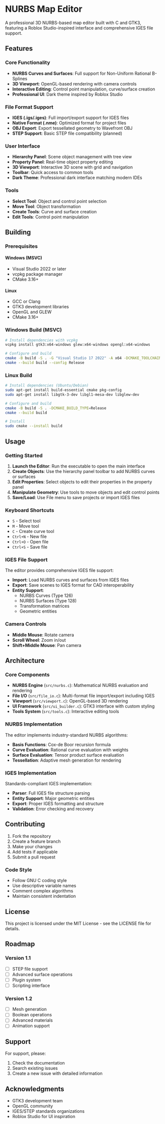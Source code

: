 # NURBS Map Editor

A professional 3D NURBS-based map editor built with C and GTK3, featuring a Roblox Studio-inspired interface and comprehensive IGES file support.

## Features

### Core Functionality
- **NURBS Curves and Surfaces**: Full support for Non-Uniform Rational B-Splines
- **3D Viewport**: OpenGL-based rendering with camera controls
- **Interactive Editing**: Control point manipulation, curve/surface creation
- **Professional UI**: Dark theme inspired by Roblox Studio

### File Format Support
- **IGES (.igs/.iges)**: Full import/export support for IGES files
- **Native Format (.nme)**: Optimized format for project files
- **OBJ Export**: Export tessellated geometry to Wavefront OBJ
- **STEP Support**: Basic STEP file compatibility (planned)

### User Interface
- **Hierarchy Panel**: Scene object management with tree view
- **Property Panel**: Real-time object property editing
- **3D Viewport**: Interactive 3D scene with grid and navigation
- **Toolbar**: Quick access to common tools
- **Dark Theme**: Professional dark interface matching modern IDEs

### Tools
- **Select Tool**: Object and control point selection
- **Move Tool**: Object transformation
- **Create Tools**: Curve and surface creation
- **Edit Tools**: Control point manipulation

## Building

### Prerequisites

#### Windows (MSVC)
- Visual Studio 2022 or later
- vcpkg package manager
- CMake 3.16+

#### Linux
- GCC or Clang
- GTK3 development libraries
- OpenGL and GLEW
- CMake 3.16+

### Windows Build (MSVC)

```bash
# Install dependencies with vcpkg
vcpkg install gtk3:x64-windows glew:x64-windows opengl:x64-windows

# Configure and build
cmake -B build -S . -G "Visual Studio 17 2022" -A x64 -DCMAKE_TOOLCHAIN_FILE=path/to/vcpkg.cmake
cmake --build build --config Release
```

### Linux Build

```bash
# Install dependencies (Ubuntu/Debian)
sudo apt-get install build-essential cmake pkg-config
sudo apt-get install libgtk-3-dev libgl1-mesa-dev libglew-dev

# Configure and build
cmake -B build -S . -DCMAKE_BUILD_TYPE=Release
cmake --build build

# Install
sudo cmake --install build
```

## Usage

### Getting Started

1. **Launch the Editor**: Run the executable to open the main interface
2. **Create Objects**: Use the hierarchy panel toolbar to add NURBS curves or surfaces
3. **Edit Properties**: Select objects to edit their properties in the property panel
4. **Manipulate Geometry**: Use tools to move objects and edit control points
5. **Save/Load**: Use File menu to save projects or import IGES files

### Keyboard Shortcuts

- `S` - Select tool
- `M` - Move tool  
- `C` - Create curve tool
- `Ctrl+N` - New file
- `Ctrl+O` - Open file
- `Ctrl+S` - Save file

### IGES File Support

The editor provides comprehensive IGES file support:

- **Import**: Load NURBS curves and surfaces from IGES files
- **Export**: Save scenes to IGES format for CAD interoperability
- **Entity Support**: 
  - NURBS Curves (Type 126)
  - NURBS Surfaces (Type 128)
  - Transformation matrices
  - Geometric entities

### Camera Controls

- **Middle Mouse**: Rotate camera
- **Scroll Wheel**: Zoom in/out
- **Shift+Middle Mouse**: Pan camera

## Architecture

### Core Components

- **NURBS Engine** (`src/nurbs.c`): Mathematical NURBS evaluation and rendering
- **File I/O** (`src/file_io.c`): Multi-format file import/export including IGES
- **Viewport** (`src/viewport.c`): OpenGL-based 3D rendering
- **UI Framework** (`src/ui_builder.c`): GTK3 interface with custom styling
- **Tools System** (`src/tools.c`): Interactive editing tools

### NURBS Implementation

The editor implements industry-standard NURBS algorithms:

- **Basis Functions**: Cox-de Boor recursion formula
- **Curve Evaluation**: Rational curve evaluation with weights
- **Surface Evaluation**: Tensor product surface evaluation
- **Tessellation**: Adaptive mesh generation for rendering

### IGES Implementation

Standards-compliant IGES implementation:

- **Parser**: Full IGES file structure parsing
- **Entity Support**: Major geometric entities
- **Export**: Proper IGES formatting and structure
- **Validation**: Error checking and recovery

## Contributing

1. Fork the repository
2. Create a feature branch
3. Make your changes
4. Add tests if applicable
5. Submit a pull request

### Code Style

- Follow GNU C coding style
- Use descriptive variable names
- Comment complex algorithms
- Maintain consistent indentation

## License

This project is licensed under the MIT License - see the LICENSE file for details.

## Roadmap

### Version 1.1
- [ ] STEP file support
- [ ] Advanced surface operations
- [ ] Plugin system
- [ ] Scripting interface

### Version 1.2
- [ ] Mesh generation
- [ ] Boolean operations
- [ ] Advanced materials
- [ ] Animation support

## Support

For support, please:
1. Check the documentation
2. Search existing issues
3. Create a new issue with detailed information

## Acknowledgments

- GTK3 development team
- OpenGL community
- IGES/STEP standards organizations
- Roblox Studio for UI inspiration